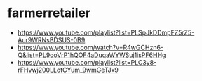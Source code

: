# farmerretailer

- https://www.youtube.com/playlist?list=PLSpJkDDmpFZ5rZ5-Aur9WRNsBDSUS-0B9
- https://www.youtube.com/watch?v=R4wGCHzn6-Q&list=PL9ooVrP1hQOF4aDuqaWYWSuj1isPF6HHg
- https://www.youtube.com/playlist?list=PLC3y8-rFHvwj200LLotCYum_9wmGeTJx9
